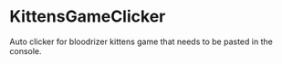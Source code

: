 # KittensGameClicker
Auto clicker for bloodrizer kittens game that needs to be pasted in the console.
